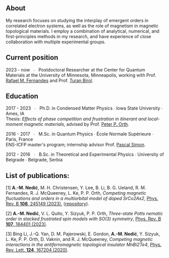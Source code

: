 ## About

My research focuses on studying the interplay of emergent orders in correlated electron systems, as well as the role of magnetism in magnetic topological materials. I employ a combination of analytical, numerical, and first-principles methods in my research, and have experience of close collaboration with multiple experimental groups.

## Current position

2023 - now &nbsp;&nbsp;&#8729;&nbsp;&nbsp; Postdoctoral Researcher at the Center for Quantum Materials at the University of Minnesota, Minneapolis, working with Prof. <a href=https://cse.umn.edu/physics/rafael-fernandes>Rafael M. Fernandes</a> and Prof. <a href=https://cse.umn.edu/cems/turan-birol>Turan Birol</a>. 

## Education

2017 - 2023 &nbsp;&nbsp;&#8729;&nbsp;&nbsp; Ph.D. in Condensed Matter Physics &#8729; Iowa State University &#8729;	 Ames, IA <br/>
Thesis: <em>Effects of phase competition and frustration in itinerant and local-moment magnetic materials</em>, advised by Prof. <a href="https://faculty.sites.iastate.edu/porth/">Peter P. Orth</a>.

2016 - 2017 &nbsp;&nbsp;&#8729;&nbsp;&nbsp; M.Sc. in Quantum Physics  &#8729; École Normale Supérieure  &#8729; Paris, France <br/>
ENS-ICFP master's program; internship advisor Prof. <a href="https://sites.google.com/site/pascalsimonphysics/"> Pascal Simon</a>.

2012 - 2016 &nbsp;&nbsp;&#8729;&nbsp;&nbsp; B.Sc. in Theoretical and Experimental Physics &#8729;	University of Belgrade  &#8729;	 Belgrade, Serbia 


## List of publications:

[1] <b>A.-M. Nedić</b>, M. H. Christensen, Y. Lee, B. Li, B. G. Ueland, R. M. Fernandes, R. J. McQueeney, L. Ke, P. P. Orth, <em>Competing magnetic fluctuations and orders in a multiorbital model of doped SrCo2As2</em>, <a href="https://journals.aps.org/prb/abstract/10.1103/PhysRevB.108.245149">Phys. Rev. B <b>108</b>, 245149 (2023).</a> (<a href="https://github.com/Orth-Research/RPA_SrCo2As2">repository</a>).

[2] <b>A.-M. Nedić</b>, V. L. Quito, Y. Sizyuk, P. P. Orth, <em>Three-state Potts nematic order in stacked frustrated spin models with SO(3) symmetry</em>, <a href="https://journals.aps.org/prb/abstract/10.1103/PhysRevB.107.184401">Phys. Rev. B <b>107</b>, 184401 (2023)</a>.

[3] Bing Li, J.-Q. Yan, D. M. Pajerowski, E. Gordon, <b>A.-M. Nedić</b>, Y. Sizyuk, L. Ke, P. P. Orth, D. Vaknin, and R. J. McQueeney, <em>Competing magnetic interactions in the antiferromagnetic topological insulator MnBi2Te4</em>, <a href="https://journals.aps.org/prl/abstract/10.1103/PhysRevLett.124.167204">Phys. Rev. Lett. <b>124</b>, 167204 (2020)</a>.

<!---
#### [1] Magnetic phase diagram of the topological insulator MnBi2Te4

[//]: <img src="images/phases_MnBi2Te4.PNG?raw=true"/>

In the experimentally-driven work, we studied the magnetic phase diagram of the model of the topological insulator MnBi2Te4 using the classical Monte Carlo simulations. Due to the competing interactions, the phase diagram of MnBi2Te4 showed the proximity to various magnetic phases, including a prediction of a skyrmion-like phase.

Bing Li, J.-Q. Yan, D. M. Pajerowski, Elijah Gordon, A.-M. Nedić, Y. Sizyuk, Liqin Ke, P. P. Orth, D. Vaknin, and R. J. McQueeney, <em>Competing magnetic interactions in the antiferromagnetic topological insulator MnBi2Te4</em>, <a href="https://journals.aps.org/prl/abstract/10.1103/PhysRevLett.124.167204">Phys. Rev. Lett. <b>124</b>, 167204 (2020)</a>.

#### [2] Three-state Potts nematic order in continuous stacked models

[//]: <img src="images/pottsZ3.png?raw=true"/>
[//]: # We extended the concept of the stabilization of the long-range nematic order from Z3 Potts universality class to continuous models on stacked lattice designs and to yet unexplored regime of materials with mixed ferro- and antiferromagnetic interactions. We studied the zero- and finite-temperature phase diagrams and the criticality of the Z3 Potts phase that emerges through a composite order parameter and explored the role of quantum and thermal fluctuations on stabilizing the Z3 Potts phase in the purely bilinear Heisenberg model.

Ana-Marija Nedić, Victor L. Quito, Yuriy Sizyuk, Peter P. Orth, <em>Three-state Potts nematic order in stacked frustrated spin models with SO(3) symmetry</em>, <a href="https://arxiv.org/abs/2210.04900">arXiv:2210.04900 (2022)</a>.

#### [3] Itinerant magnetic frustration in a multiorbital model for SrCo2As2

[//]: <img src="images/itinerant_fr.png?raw=true"/>
We revisited the intriguing magnetic behavior of SrCo2As2, which remains paramagnetic despite the observed strong magnetic fluctuations and identified the leading magnetic instabilities. We studied how different parameters can exchange the relative strengths between them. Introducing the frustration parameter as a difference between the critical Hubbard interaction strenths for different orders, we argued the lack of magnetic order in SrCo2As2 due to the itinerant magentic frustration.

#### [4] Nonlinear optical responses in van der Waals materials
Lately, are trying to unravel the origin of the observed gigantic resonant peaks in the nonlinear optical responses of the van der Waals materials from the BiTeX family (X=Cr, Br, I). We calculated tensors of nonlinear optical responses from the realistic bandstructures obtained from the first-principles, where we particularly identify the contribution from the quantum geometry quantities like metric, connection and curvature.

#### [5] Interplay of magnetism and topology in axion insulator candidate EuIn2As2 in a magnetic field

The axion insulator candidate EuIn2As2 exhibits a broken-helix magnetic ground state [S. X. M. Riberolles et al., Nature communications, <b>12</b>(1), 1-7. (2021)] that breaks inversion but respects the product of twofold-rotation and time-reversal (2’) symmetry, which is predicted to lead to exotic protected gapless surface states on select crystal faces. Motivated by the recent neutron scattering experiments that report a complex magnetic behavior in an external magnetic field, we design and study a minimal symmetry-constrained spin model that exhibits a broken-helix ground stateg and study the intriguing possibility of symmetry-protected gapless modes located at internal domain wall boundaries in the material.

--> 
